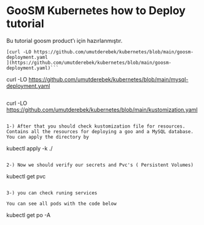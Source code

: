 # GooSM Kubernetes how to Deploy tutorial

Bu tutorial goosm product'ı için hazırlanmıştır.

```
[curl -LO https://github.com/umutderebek/kubernetes/blob/main/goosm-deployment.yaml
](https://github.com/umutderebek/kubernetes/blob/main/goosm-deployment.yaml)```
```
curl -LO https://github.com/umutderebek/kubernetes/blob/main/mysql-deployment.yaml
```
```
curl -LO https://github.com/umutderebek/kubernetes/blob/main/kustomization.yaml
```

1-) After that you should check kustomization file for resources. Contains all the resources for deploying a goo and a MySQL database. You can apply the directory by

```
kubectl apply -k ./
```

2-) Now we should verify our secrets and Pvc's ( Persistent Volumes)
```
kubectl get pvc
```

3-) you can check runing services

You can see all pods with the code below

```
kubectl get po -A
```



